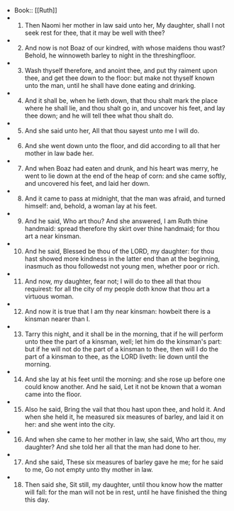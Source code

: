 - Book:: [[Ruth]]
- 1. Then Naomi her mother in law said unto her, My daughter, shall I not seek rest for thee, that it may be well with thee?
- 2. And now is not Boaz of our kindred, with whose maidens thou wast? Behold, he winnoweth barley to night in the threshingfloor.
- 3. Wash thyself therefore, and anoint thee, and put thy raiment upon thee, and get thee down to the floor: but make not thyself known unto the man, until he shall have done eating and drinking.
- 4. And it shall be, when he lieth down, that thou shalt mark the place where he shall lie, and thou shalt go in, and uncover his feet, and lay thee down; and he will tell thee what thou shalt do.
- 5. And she said unto her, All that thou sayest unto me I will do.
- 6. And she went down unto the floor, and did according to all that her mother in law bade her.
- 7. And when Boaz had eaten and drunk, and his heart was merry, he went to lie down at the end of the heap of corn: and she came softly, and uncovered his feet, and laid her down.
- 8. And it came to pass at midnight, that the man was afraid, and turned himself: and, behold, a woman lay at his feet.
- 9. And he said, Who art thou? And she answered, I am Ruth thine handmaid: spread therefore thy skirt over thine handmaid; for thou art a near kinsman.
- 10. And he said, Blessed be thou of the LORD, my daughter: for thou hast showed more kindness in the latter end than at the beginning, inasmuch as thou followedst not young men, whether poor or rich.
- 11. And now, my daughter, fear not; I will do to thee all that thou requirest: for all the city of my people doth know that thou art a virtuous woman.
- 12. And now it is true that I am thy near kinsman: howbeit there is a kinsman nearer than I.
- 13. Tarry this night, and it shall be in the morning, that if he will perform unto thee the part of a kinsman, well; let him do the kinsman's part: but if he will not do the part of a kinsman to thee, then will I do the part of a kinsman to thee, as the LORD liveth: lie down until the morning.
- 14. And she lay at his feet until the morning: and she rose up before one could know another. And he said, Let it not be known that a woman came into the floor.
- 15. Also he said, Bring the vail that thou hast upon thee, and hold it. And when she held it, he measured six measures of barley, and laid it on her: and she went into the city.
- 16. And when she came to her mother in law, she said, Who art thou, my daughter? And she told her all that the man had done to her.
- 17. And she said, These six measures of barley gave he me; for he said to me, Go not empty unto thy mother in law.
- 18. Then said she, Sit still, my daughter, until thou know how the matter will fall: for the man will not be in rest, until he have finished the thing this day.
